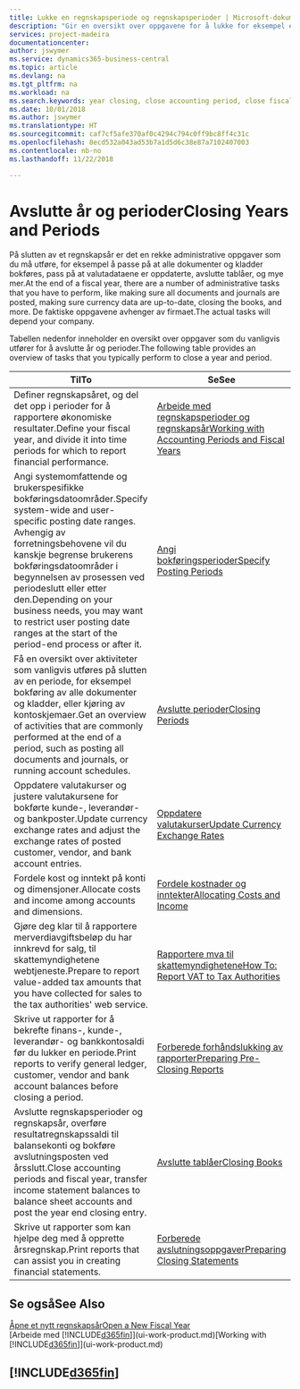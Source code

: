 ```yaml
---
title: Lukke en regnskapsperiode og regnskapsperioder | Microsoft-dokumentasjon
description: "Gir en oversikt over oppgavene for å lukke for eksempel et regnskapsår eller en regnskapsperiode og sørge for at dokumenter og kladder er bokført, og for å kontrollere banksaldoer."
services: project-madeira
documentationcenter: 
author: jswymer
ms.service: dynamics365-business-central
ms.topic: article
ms.devlang: na
ms.tgt_pltfrm: na
ms.workload: na
ms.search.keywords: year closing, close accounting period, close fiscal year, bank account detailed trial balance
ms.date: 10/01/2018
ms.author: jswymer
ms.translationtype: HT
ms.sourcegitcommit: caf7cf5afe370af0c4294c794c0ff9bc8ff4c31c
ms.openlocfilehash: 8ecd532a043ad53b7a1d5d6c38e87a7102407003
ms.contentlocale: nb-no
ms.lasthandoff: 11/22/2018

---
```

# <a name="closing-years-and-periods"></a><span data-ttu-id="58b1b-103">Avslutte år og perioder</span><span class="sxs-lookup"><span data-stu-id="58b1b-103">Closing Years and Periods</span></span>
<span data-ttu-id="58b1b-104">På slutten av et regnskapsår er det en rekke administrative oppgaver som du må utføre, for eksempel å passe på at alle dokumenter og kladder bokføres, pass på at valutadataene er oppdaterte, avslutte tablåer, og mye mer.</span><span class="sxs-lookup"><span data-stu-id="58b1b-104">At the end of a fiscal year, there are a number of administrative tasks that you have to perform, like making sure all documents and journals are posted, making sure currency data are up-to-date, closing the books, and more.</span></span> <span data-ttu-id="58b1b-105">De faktiske oppgavene avhenger av firmaet.</span><span class="sxs-lookup"><span data-stu-id="58b1b-105">The actual tasks will depend your company.</span></span>

<span data-ttu-id="58b1b-106">Tabellen nedenfor inneholder en oversikt over oppgaver som du vanligvis utfører for å avslutte år og perioder.</span><span class="sxs-lookup"><span data-stu-id="58b1b-106">The following table provides an overview of tasks that you typically perform to close a year and period.</span></span>

| <span data-ttu-id="58b1b-107">Til</span><span class="sxs-lookup"><span data-stu-id="58b1b-107">To</span></span> | <span data-ttu-id="58b1b-108">Se</span><span class="sxs-lookup"><span data-stu-id="58b1b-108">See</span></span> |
| --- | --- |
| <span data-ttu-id="58b1b-109">Definer regnskapsåret, og del det opp i perioder for å rapportere økonomiske resultater.</span><span class="sxs-lookup"><span data-stu-id="58b1b-109">Define your fiscal year, and divide it into time periods for which to report financial performance.</span></span> | [<span data-ttu-id="58b1b-110">Arbeide med regnskapsperioder og regnskapsår</span><span class="sxs-lookup"><span data-stu-id="58b1b-110">Working with Accounting Periods and Fiscal Years</span></span>](finance-accounting-periods-and-fiscal-years.md)|
| <span data-ttu-id="58b1b-111">Angi systemomfattende og brukerspesifikke bokføringsdatoområder.</span><span class="sxs-lookup"><span data-stu-id="58b1b-111">Specify system-wide and user-specific posting date ranges.</span></span> <span data-ttu-id="58b1b-112">Avhengig av forretningsbehovene vil du kanskje begrense brukerens bokføringsdatoområder i begynnelsen av prosessen ved periodeslutt eller etter den.</span><span class="sxs-lookup"><span data-stu-id="58b1b-112">Depending on your business needs, you may want to restrict user posting date ranges at the start of the period-end process or after it.</span></span> |[<span data-ttu-id="58b1b-113">Angi bokføringsperioder</span><span class="sxs-lookup"><span data-stu-id="58b1b-113">Specify Posting Periods</span></span>](finance-how-specify-posting-periods.md) |
| <span data-ttu-id="58b1b-114">Få en oversikt over aktiviteter som vanligvis utføres på slutten av en periode, for eksempel bokføring av alle dokumenter og kladder, eller kjøring av kontoskjemaer.</span><span class="sxs-lookup"><span data-stu-id="58b1b-114">Get an overview of activities that are commonly performed at the end of a period, such as posting all documents and journals, or running account schedules.</span></span> |[<span data-ttu-id="58b1b-115">Avslutte perioder</span><span class="sxs-lookup"><span data-stu-id="58b1b-115">Closing Periods</span></span>](year-how-complete-period-end-processes.md) |
| <span data-ttu-id="58b1b-116">Oppdatere valutakurser og justere valutakursene for bokførte kunde-, leverandør- og bankposter.</span><span class="sxs-lookup"><span data-stu-id="58b1b-116">Update currency exchange rates and adjust the exchange rates of posted customer, vendor, and bank account entries.</span></span> |[<span data-ttu-id="58b1b-117">Oppdatere valutakurser</span><span class="sxs-lookup"><span data-stu-id="58b1b-117">Update Currency Exchange Rates</span></span>](finance-how-update-currencies.md) |
| <span data-ttu-id="58b1b-118">Fordele kost og inntekt på konti og dimensjoner.</span><span class="sxs-lookup"><span data-stu-id="58b1b-118">Allocate costs and income among accounts and dimensions.</span></span> |[<span data-ttu-id="58b1b-119">Fordele kostnader og inntekter</span><span class="sxs-lookup"><span data-stu-id="58b1b-119">Allocating Costs and Income</span></span>](year-allocate-costs-income.md) |
| <span data-ttu-id="58b1b-120">Gjøre deg klar til å rapportere merverdiavgiftsbeløp du har innkrevd for salg, til skattemyndighetene webtjeneste.</span><span class="sxs-lookup"><span data-stu-id="58b1b-120">Prepare to report value-added tax amounts that you have collected for sales to the tax authorities' web service.</span></span> |[<span data-ttu-id="58b1b-121">Rapportere mva til skattemyndighetene</span><span class="sxs-lookup"><span data-stu-id="58b1b-121">How To: Report VAT to Tax Authorities</span></span>](finance-how-report-vat.md)|
| <span data-ttu-id="58b1b-122">Skrive ut rapporter for å bekrefte finans-, kunde-, leverandør- og bankkontosaldi før du lukker en periode.</span><span class="sxs-lookup"><span data-stu-id="58b1b-122">Print reports to verify general ledger, customer, vendor and bank account balances before closing a period.</span></span> |[<span data-ttu-id="58b1b-123">Forberede forhåndslukking av rapporter</span><span class="sxs-lookup"><span data-stu-id="58b1b-123">Preparing Pre-Closing Reports</span></span>](year-prepare-preclose-reports.md) |
| <span data-ttu-id="58b1b-124">Avslutte regnskapsperioder og regnskapsår, overføre resultatregnskapssaldi til balansekonti og bokføre avslutningsposten ved årsslutt.</span><span class="sxs-lookup"><span data-stu-id="58b1b-124">Close accounting periods and fiscal year, transfer income statement balances to balance sheet accounts and post the year end closing entry.</span></span> |[<span data-ttu-id="58b1b-125">Avslutte tablåer</span><span class="sxs-lookup"><span data-stu-id="58b1b-125">Closing Books</span></span>](year-close-books.md) |
| <span data-ttu-id="58b1b-126">Skrive ut rapporter som kan hjelpe deg med å opprette årsregnskap.</span><span class="sxs-lookup"><span data-stu-id="58b1b-126">Print reports that can assist you in creating financial statements.</span></span> |[<span data-ttu-id="58b1b-127">Forberede avslutningsoppgaver</span><span class="sxs-lookup"><span data-stu-id="58b1b-127">Preparing Closing Statements</span></span>](year-prepare-close-statement.md) |

## <a name="see-also"></a><span data-ttu-id="58b1b-128">Se også</span><span class="sxs-lookup"><span data-stu-id="58b1b-128">See Also</span></span>
[<span data-ttu-id="58b1b-129">Åpne et nytt regnskapsår</span><span class="sxs-lookup"><span data-stu-id="58b1b-129">Open a New Fiscal Year</span></span>](finance-how-open-new-fiscal-year.md)  
<span data-ttu-id="58b1b-130">[Arbeide med [!INCLUDE[d365fin](includes/d365fin_md.md)]](ui-work-product.md)</span><span class="sxs-lookup"><span data-stu-id="58b1b-130">[Working with [!INCLUDE[d365fin](includes/d365fin_md.md)]](ui-work-product.md)</span></span>

## [!INCLUDE[d365fin](includes/free_trial_md.md)]  
 


